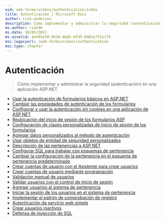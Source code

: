 ```yaml
---
uid: web-forms/videos/authentication/index
title: Autenticación | Microsoft Docs
author: rick-anderson
description: Cómo implementar y administrar la seguridad (autenticación) en una aplicación ASP.NET.
ms.author: riande
ms.date: 10/05/2011
ms.assetid: 4a365e58-9b18-4bd2-bfd5-6981e7f2e179
msc.legacyurl: /web-forms/videos/authentication
msc.type: chapter
---
```

<a name="authentication"></a>Autenticación
====================
> Cómo implementar y administrar la seguridad (autenticación) en una aplicación ASP.NET.


- [Usar la autenticación de formularios básicos en ASP.NET](using-basic-forms-authentication-in-aspnet.md)
- [Cambiar las propiedades de autenticación de los formularios](how-to-change-the-forms-authentication-properties.md)
- [Configurar y usar la autenticación sin cookies en una aplicación de ASP.NET](how-to-setup-and-use-cookie-less-authentication-in-an-aspnet-application.md)
- [Reubicación del inicio de sesión de los formularios ASP](asp-forms-login-relocation.md)
- [Configuración de claves personalizadas de inicio de sesión de los formularios](forms-login-custom-key-configuration.md)
- [Agregar datos personalizados al método de autenticación](add-custom-data-to-the-authentication-method.md)
- [Usar objetos de entidad de seguridad personalizados](use-custom-principal-objects.md)
- [Descripción de las pertenencias a ASP.NET](understanding-aspnet-memberships.md)
- [Configurar SQL para trabajar con esquemas de pertenencia](configuring-sql-to-work-with-membership-schemas.md)
- [Cambiar la configuración de la pertenencia en el esquema de pertenencia predeterminado](changing-membership-settings-in-the-default-membership-schema.md)
- [Crear cuentas de usuario con el Asistente para crear usuarios](creating-user-accounts-with-the-create-user-wizard.md)
- [Crear cuentas de usuario mediante programación](creating-user-accounts-programmatically.md)
- [Validación manual de usuarios](validating-users-manually.md)
- [Validar usuarios con el control de inicio de sesión](validating-users-with-the-login-control.md)
- [Agregar usuarios al sistema de pertenencia](adding-users-to-your-membership-system.md)
- [Iniciar la sesión de los usuarios en el sistema de pertenencia](logging-users-into-your-membership-system.md)
- [Implementar el patrón de comprobación de registro](implement-the-registration-verification-pattern.md)
- [Autenticación de servicio web simple](simple-web-service-authentication.md)
- [Crear usuarios inactivos](creating-inactive-users.md)
- [Defensa de inyección de SQL](sql-injection-defense.md)
